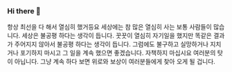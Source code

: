 ### Hi there 👋

<!--
**bumsol2/bumsol2** is a ✨ _special_ ✨ repository because its `README.md` (this file) appears on your GitHub profile.

Here are some ideas to get you started:

- 🔭 I’m currently working on ...
- 🌱 I’m currently learning ...
- 👯 I’m looking to collaborate on ...
- 🤔 I’m looking for help with ...
- 💬 Ask me about ...
- 📫 How to reach me: ...
- 😄 Pronouns: ...
- ⚡ Fun fact: ...
-->

항상 최선을 다 해서 열심히 했거등요
세상에는 참 많은 열심히 사는 보통 사람들이 많습니다.
세상은 불공평 하다는 생각이 듭니다.
꿋꿋이 열심히 자기일을 했지만 똑같은 결과가 주어지지 않아서 불공평 하다는 생각이 듭니다.
그럼에도 불구하고 실망하거나 지치거나 포기하지 마시고
그 일을 계속 했으면 좋겠습니다.
자책하지 마십시요
여러분의 탓이 아닙니다.
그냥 계속 하다 보면 위로와 보상이 여러분들에게 찾아 오게 될 겁니다.

